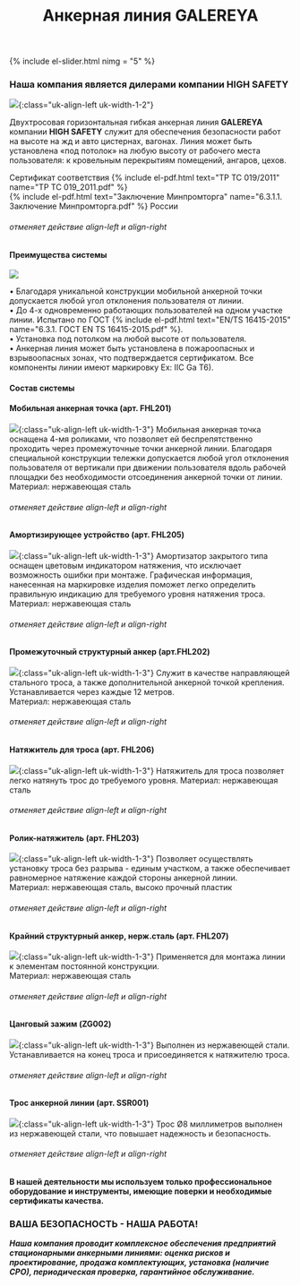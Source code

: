 ﻿---
title: Анкерная линия GALEREYA
cat: 3
sortid: 3.1
submenu: true
---

<div style="clear:both"></div>

{% include el-slider.html  nimg = "5" %}


### Наша компания является дилерами компании **HIGH SAFETY**
![](/img/toplogo/3.1.0.jpg){:class="uk-align-left uk-width-1-2"}

Двухтросовая горизонтальная гибкая анкерная линия **GALEREYA** компании **HIGH SAFETY** служит для обеспечения безопасности работ на высоте на жд и авто цистернах, вагонах. Линия может быть установлена «под потолок» на любую высоту от рабочего места пользователя: к кровельным перекрытиям помещений, ангаров, цехов.   

Сертификат соответствия {% include el-pdf.html text="TP TC 019/2011" name="TP TC 019_2011.pdf" %}    
{% include el-pdf.html text="Заключение Минпромторга" name="6.3.1.1. Заключение Минпромторга.pdf" %} России   

###### отменяет действие align-left и align-right

#### **Преимущества системы**
![](/img/sss/3.1.1.jpg)
 
• Благодаря уникальной конструкции мобильной анкерной точки допускается любой угол отклонения пользователя от линии.   
• До 4-х одновременно работающих пользователей на одном участке линии. Испытано по ГОСТ {% include el-pdf.html text="EN/TS 16415-2015" name="6.3.1. ГОСТ EN TS 16415-2015.pdf" %}.   
• Установка под потолком на любой высоте от пользователя.  
• Анкерная линия может быть установлена в пожароопасных и взрывоопасных зонах, что подтверждается сертификатом. Все компоненты линии имеют маркировку Ex: IIC Ga T6).   

#### **Состав системы**

#### Мобильная анкерная точка (арт. FHL201) 
![](/img/sss/3.FHL201.gif){:class="uk-align-left uk-width-1-3"}
Мобильная анкерная точка оснащена 4-мя роликами, что позволяет ей беспрепятственно проходить через промежуточные точки анкерной линии. Благодаря специальной конструкции тележки допускается любой угол отклонения пользователя от вертикали при движении пользователя вдоль рабочей площадки без необходимости отсоединения анкерной точки от линии.    
Материал: нержавеющая сталь

###### отменяет действие align-left и align-right

#### Амортизирующее устройство (арт. FHL205)  
![](/img/sss/3.FHL205.gif){:class="uk-align-left uk-width-1-3"}
Амортизатор закрытого типа оснащен цветовым индикатором натяжения, что исключает возможность ошибки при монтаже. Графическая информация, нанесенная на маркировке изделия поможет легко определить правильную индикацию для требуемого уровня натяжения троса.  
Материал: нержавеющая сталь

###### отменяет действие align-left и align-right

#### Промежуточный структурный анкер (арт.FHL202)
![](/img/sss/3.FHL202.gif){:class="uk-align-left uk-width-1-3"}
Служит в качестве направляющей стального троса, а также дополнительной анкерной точкой крепления. Устанавливается через каждые 12 метров.   
Материал: нержавеющая сталь
 
###### отменяет действие align-left и align-right 

#### Натяжитель для троса (арт. FHL206)
![](/img/sss/3.FHL206.gif){:class="uk-align-left uk-width-1-3"}
Натяжитель для троса позволяет легко натянуть трос до требуемого уровня.
Материал: нержавеющая сталь

###### отменяет действие align-left и align-right

#### Ролик-натяжитель (арт. FHL203) 
![](/img/sss/3.FHL203.gif){:class="uk-align-left uk-width-1-3"}
Позволяет осуществлять установку троса без разрыва - единым участком, а также обеспечивает равномерное натяжение каждой стороны анкерной линии.  
Материал: нержавеющая сталь, высоко прочный пластик

###### отменяет действие align-left и align-right

#### Крайний структурный анкер, нерж.сталь (арт. FHL207) 
![](/img/sss/3.FHL207.png){:class="uk-align-left uk-width-1-3"}
Применяется для монтажа линии к элементам постоянной конструкции.   
Материал: нержавеющая сталь

###### отменяет действие align-left и align-right

#### Цанговый зажим (ZG002)  
![](/img/sss/3.ZG002.gif){:class="uk-align-left uk-width-1-3"}
Выполнен из нержавеющей стали. Устанавливается на конец троса и присоединяется к натяжителю троса.

###### отменяет действие align-left и align-right

#### Трос анкерной линии (арт. SSR001)  
![](/img/sss/3.SSR001.gif){:class="uk-align-left uk-width-1-3"}
Трос Ø8 миллиметров выполнен из нержавеющей стали, что повышает надежность и безопасность.

###### отменяет действие align-left и align-right


#### В нашей деятельности мы используем только профессиональное оборудование и инструменты, имеющие поверки и необходимые сертификаты качества.


### ВАША БЕЗОПАСНОСТЬ - НАША РАБОТА!

***Наша компания проводит комплексное обеспечения предприятий стационарными анкерными линиями: оценка рисков и проектирование, продажа комплектующих, установка (наличие СРО), периодическая проверка, гарантийное обслуживание.***


